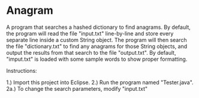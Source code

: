 # Anagram
A program that searches a hashed dictionary to find anagrams. By default, the program will read the file "input.txt" line-by-line and store every separate line inside a custom String object. The program will then search the file "dictionary.txt" to find any anagrams for those String objects, and output the results from that search to the file "output.txt". By default, "imput.txt" is loaded with some sample words to show proper formatting.

Instructions:

1.) Import this project into Eclipse. 
2.) Run the program named "Tester.java". 
2a.) To change the search parameters, modify "input.txt"
